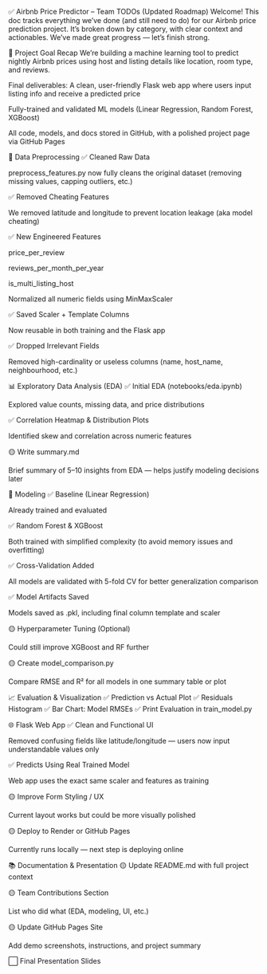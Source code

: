 ✅ Airbnb Price Predictor – Team TODOs (Updated Roadmap)
Welcome! This doc tracks everything we’ve done (and still need to do) for our Airbnb price prediction project. It’s broken down by category, with clear context and actionables. We’ve made great progress — let’s finish strong.

🎯 Project Goal Recap
We’re building a machine learning tool to predict nightly Airbnb prices using host and listing details like location, room type, and reviews.

Final deliverables:
A clean, user-friendly Flask web app where users input listing info and receive a predicted price

Fully-trained and validated ML models (Linear Regression, Random Forest, XGBoost)

All code, models, and docs stored in GitHub, with a polished project page via GitHub Pages

🔄 Data Preprocessing
✅ Cleaned Raw Data

preprocess_features.py now fully cleans the original dataset (removing missing values, capping outliers, etc.)

✅ Removed Cheating Features

We removed latitude and longitude to prevent location leakage (aka model cheating)

✅ New Engineered Features

price_per_review

reviews_per_month_per_year

is_multi_listing_host

Normalized all numeric fields using MinMaxScaler

✅ Saved Scaler + Template Columns

Now reusable in both training and the Flask app

✅ Dropped Irrelevant Fields

Removed high-cardinality or useless columns (name, host_name, neighbourhood, etc.)

📊 Exploratory Data Analysis (EDA)
✅ Initial EDA (notebooks/eda.ipynb)

Explored value counts, missing data, and price distributions

✅ Correlation Heatmap & Distribution Plots

Identified skew and correlation across numeric features

🟡 Write summary.md

Brief summary of 5–10 insights from EDA — helps justify modeling decisions later

🧠 Modeling
✅ Baseline (Linear Regression)

Already trained and evaluated

✅ Random Forest & XGBoost

Both trained with simplified complexity (to avoid memory issues and overfitting)

✅ Cross-Validation Added

All models are validated with 5-fold CV for better generalization comparison

✅ Model Artifacts Saved

Models saved as .pkl, including final column template and scaler

🟡 Hyperparameter Tuning (Optional)

Could still improve XGBoost and RF further

🟡 Create model_comparison.py

Compare RMSE and R² for all models in one summary table or plot

📈 Evaluation & Visualization
✅ Prediction vs Actual Plot
✅ Residuals Histogram
✅ Bar Chart: Model RMSEs
✅ Print Evaluation in train_model.py

🌐 Flask Web App
✅ Clean and Functional UI

Removed confusing fields like latitude/longitude — users now input understandable values only

✅ Predicts Using Real Trained Model

Web app uses the exact same scaler and features as training

🟡 Improve Form Styling / UX

Current layout works but could be more visually polished

🟡 Deploy to Render or GitHub Pages

Currently runs locally — next step is deploying online

📚 Documentation & Presentation
🟡 Update README.md with full project context

🟡 Team Contributions Section

List who did what (EDA, modeling, UI, etc.)

🟡 Update GitHub Pages Site

Add demo screenshots, instructions, and project summary

⬜ Final Presentation Slides
